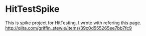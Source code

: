 HitTestSpike
============

This is spike project for HitTesting. 
I wrote with refering this page. http://qiita.com/griffin_stewie/items/39c0d555265ee7bb7fc9
